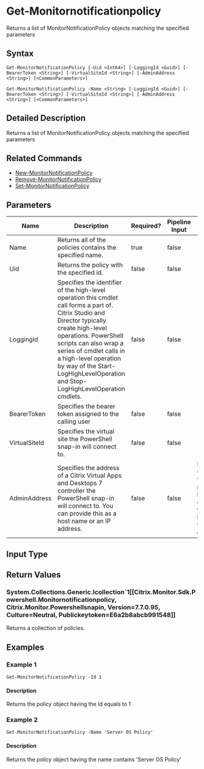 ﻿
# Get-Monitornotificationpolicy
Returns a list of MonitorNotificationPolicy objects matching the specified parameters
## Syntax
```
Get-MonitorNotificationPolicy [-Uid <Int64>] [-LoggingId <Guid>] [-BearerToken <String>] [-VirtualSiteId <String>] [-AdminAddress <String>] [<CommonParameters>]

Get-MonitorNotificationPolicy -Name <String> [-LoggingId <Guid>] [-BearerToken <String>] [-VirtualSiteId <String>] [-AdminAddress <String>] [<CommonParameters>]
```
## Detailed Description
Returns a list of MonitorNotificationPolicy objects matching the specified parameters


## Related Commands

* [New-MonitorNotificationPolicy](../New-MonitorNotificationPolicy/)
* [Remove-MonitorNotificationPolicy](../Remove-MonitorNotificationPolicy/)
* [Set-MonitorNotificationPolicy](../Set-MonitorNotificationPolicy/)
## Parameters
| Name   | Description | Required? | Pipeline Input | Default Value |
| --- | --- | --- | --- | --- |
| Name | Returns all of the policies contains the specified name. | true | false |  |
| Uid | Returns the policy with the specified id. | false | false |  |
| LoggingId | Specifies the identifier of the high-level operation this cmdlet call forms a part of. Citrix Studio and Director typically create high-level operations. PowerShell scripts can also wrap a series of cmdlet calls in a high-level operation by way of the Start-LogHighLevelOperation and Stop-LogHighLevelOperation cmdlets. | false | false |  |
| BearerToken | Specifies the bearer token assigned to the calling user | false | false |  |
| VirtualSiteId | Specifies the virtual site the PowerShell snap-in will connect to. | false | false |  |
| AdminAddress | Specifies the address of a Citrix Virtual Apps and Desktops 7 controller the PowerShell snap-in will connect to. You can provide this as a host name or an IP address. | false | false | Localhost. Once a value is provided by any cmdlet, this value becomes the default. |

## Input Type

### 

## Return Values

### System.Collections.Generic.Icollection\`1\[\[Citrix.Monitor.Sdk.Powershell.Monitornotificationpolicy, Citrix.Monitor.Powershellsnapin, Version=7.7.0.95, Culture=Neutral, Publickeytoken=E6a2b8abcb991548\]\]
Returns a collection of policies.
## Examples

### Example 1
```
Get-MonitorNotificationPolicy -Id 1
```
#### Description
Returns the policy object having the Id equals to 1
### Example 2
```
Get-MonitorNotificationPolicy -Name 'Server OS Policy'
```
#### Description
Returns the policy object having the name contains 'Server OS Policy'
